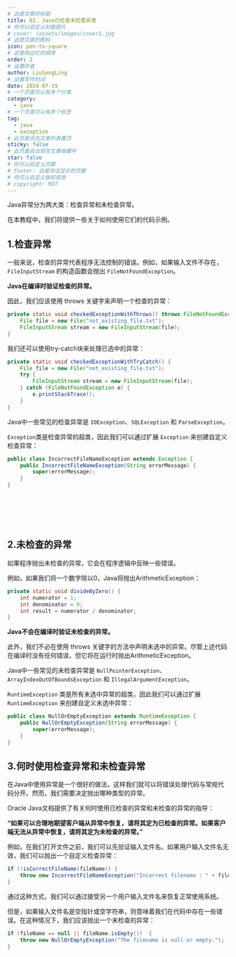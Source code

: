 ```yaml
---
# 这是文章的标题
title: 02. Java已检查未检查异常
# 你可以自定义封面图片
# cover: /assets/images/cover1.jpg
# 这是页面的图标
icon: pen-to-square
# 这是侧边栏的顺序
order: 2
# 设置作者
author: LiuSongLing
# 设置写作时间
date: 2024-07-19
# 一个页面可以有多个分类
category:
  - java
# 一个页面可以有多个标签
tag:
  - java
  - exception
# 此页面会在文章列表置顶
sticky: false
# 此页面会出现在文章收藏中
star: false
# 你可以自定义页脚
# footer: 这是测试显示的页脚
# 你可以自定义版权信息
# copyright: MIT
---
```


Java异常分为两大类：检查异常和未检查异常。

在本教程中，我们将提供一些关于如何使用它们的代码示例。

<!-- more -->


## 1.检查异常

一般来说，检查的异常代表程序无法控制的错误。例如，如果输入文件不存在，`FileInputStream` 的构造函数会抛出 `FileNotFoundException`。

**Java在编译时验证检查的异常。**

因此，我们应该使用 throws 关键字来声明一个检查的异常：

```java
private static void checkedExceptionWithThrows() throws FileNotFoundException {
    File file = new File("not_existing_file.txt");
    FileInputStream stream = new FileInputStream(file);
}
```


我们还可以使用try-catch块来处理已选中的异常：


```java
private static void checkedExceptionWithTryCatch() {
    File file = new File("not_existing_file.txt");
    try {
        FileInputStream stream = new FileInputStream(file);
    } catch (FileNotFoundException e) {
        e.printStackTrace();
    }
}
```

Java中一些常见的检查异常是 `IOException`、`SQLException` 和 `ParseException`。

`Exception`类是检查异常的超类，因此我们可以通过扩展 `Exception` 来创建自定义检查异常：


```java
public class IncorrectFileNameException extends Exception {
    public IncorrectFileNameException(String errorMessage) {
        super(errorMessage);
    }
}
```

<br/><br/><br/><br/>


## 2.未检查的异常

如果程序抛出未检查的异常，它会在程序逻辑中反映一些错误。

例如，如果我们将一个数字除以0，Java将抛出ArithmeticException：


```java
private static void divideByZero() {
    int numerator = 1;
    int denominator = 0;
    int result = numerator / denominator;
}
```

**Java不会在编译时验证未检查的异常。**

此外，我们不必在使用 throws 关键字的方法中声明未选中的异常。尽管上述代码在编译时没有任何错误，但它将在运行时抛出ArithmeticException。


Java中一些常见的未检查异常是 `NullPointerException`、`ArrayIndexOutOfBoundsException` 和 `IllegalArgumentException`。

`RuntimeException` 类是所有未选中异常的超类，因此我们可以通过扩展 `RuntimeException` 来创建自定义未选中异常：

```java
public class NullOrEmptyException extends RuntimeException {
    public NullOrEmptyException(String errorMessage) {
        super(errorMessage);
    }
}
```

## 3.何时使用检查异常和未检查异常

在Java中使用异常是一个很好的做法，这样我们就可以将错误处理代码与常规代码分开。然而，我们需要决定抛出哪种类型的异常。

Oracle Java文档提供了有关何时使用已检查的异常和未检查的异常的指导：

**“如果可以合理地期望客户端从异常中恢复，请将其定为已检查的异常。如果客户端无法从异常中恢复，请将其定为未检查的异常。”**

例如，在我们打开文件之前，我们可以先验证输入文件名。如果用户输入文件名无效，我们可以抛出一个自定义检查异常：

```java
if (!isCorrectFileName(fileName)) {
    throw new IncorrectFileNameException("Incorrect filename : " + fileName );
}

```

通过这种方式，我们可以通过接受另一个用户输入文件名来恢复正常使用系统。

但是，如果输入文件名是空指针或空字符串，则意味着我们在代码中存在一些错误。在这种情况下，我们应该抛出一个未检查的异常：

```java
if (fileName == null || fileName.isEmpty())  {
    throw new NullOrEmptyException("The filename is null or empty.");
}
